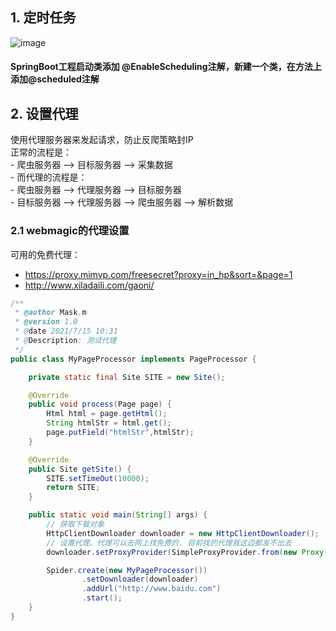 ## 1. 定时任务
![image](https://user-images.githubusercontent.com/74847491/125717049-21c0965d-6246-4d3a-9c85-015012bc794a.png)
#### SpringBoot工程启动类添加 @EnableScheduling注解，新建一个类，在方法上添加@scheduled注解
## 2. 设置代理
使用代理服务器来发起请求，防止反爬策略封IP
<br>正常的流程是：
<br>- 爬虫服务器  -->  目标服务器 --> 采集数据
<br>- 而代理的流程是：
     <br> - 爬虫服务器  -->  代理服务器 --> 目标服务器
      <br>- 目标服务器 --> 代理服务器 --> 爬虫服务器 --> 解析数据
### 2.1 webmagic的代理设置
可用的免费代理：
- https://proxy.mimvp.com/freesecret?proxy=in_hp&sort=&page=1
- http://www.xiladaili.com/gaoni/
~~~java
/**
 * @author Mask.m
 * @version 1.0
 * @date 2021/7/15 10:31
 * @Description: 测试代理
 */
public class MyPageProcessor implements PageProcessor {

    private static final Site SITE = new Site();

    @Override
    public void process(Page page) {
        Html html = page.getHtml();
        String htmlStr = html.get();
        page.putField("htmlStr",htmlStr);
    }

    @Override
    public Site getSite() {
        SITE.setTimeOut(10000);
        return SITE;
    }

    public static void main(String[] args) {
        // 获取下载对象
        HttpClientDownloader downloader = new HttpClientDownloader();
        // 设置代理。代理可以去网上找免费的. 目前找的代理我这边都发不出去
        downloader.setProxyProvider(SimpleProxyProvider.from(new Proxy("119.36.157.236",64909)));

        Spider.create(new MyPageProcessor())
                .setDownloader(downloader)
                .addUrl("http://www.baidu.com")
                .start();
    }
}
~~~
